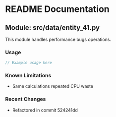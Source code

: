 # README Documentation

## Module: src/data/entity_41.py

This module handles performance bugs operations.

### Usage

```javascript
// Example usage here
```

### Known Limitations

- Same calculations repeated CPU waste

### Recent Changes

- Refactored in commit 524241dd
